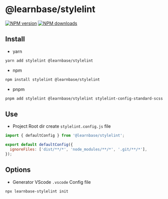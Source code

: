 # @learnbase/stylelint

[![NPM version](https://img.shields.io/npm/v/@learnbase/stylelint.svg?style=flat)](https://npmjs.org/package/@learnbase/stylelint)
[![NPM downloads](http://img.shields.io/npm/dm/@learnbase/stylelint.svg?style=flat)](https://npmjs.org/package/@learnbase/stylelint)

## Install

- yarn

```bash
yarn add stylelint @learnbase/stylelint
```

- npm

```bash
npm install stylelint @learnbase/stylelint
```

- pnpm

```bash
pnpm add stylelint @learnbase/stylelint stylelint-config-standard-scss stylelint-config-recess-order stylelint-config-recess-order stylelint-declaration-block-no-ignored-properties
```

## Use

- Project Root dir create `stylelint.config.js` file

```js
import { defaultConfig } from '@learnbase/stylelint';

export default defaultConfig({
  ignoreFiles: ['dist/**/*', 'node_modules/**/*', '.git/**/*'],
});
```

## Options

- Generator VScode `.vscode` Config file

```bash
npx learnbase-stylelint init
```
